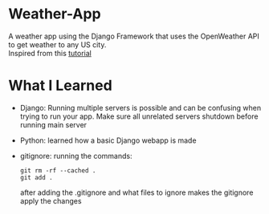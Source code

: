 # Weather-App
A weather app using the Django Framework that uses the OpenWeather API to get weather to any US city.   
Inspired from this [tutorial](https://www.youtube.com/watch?v=E-n5QAuQSr8&t=1490s)

# What I Learned  
* Django: Running multiple servers is possible and can be confusing when trying to run your app. Make sure all unrelated servers shutdown before running main server
* Python: learned how a basic Django webapp is made
* gitignore: running the commands:   
        
  ```
  git rm -rf --cached .    
  git add .
  ```    
  after adding the .gitignore and what files to ignore makes the gitignore apply the changes

